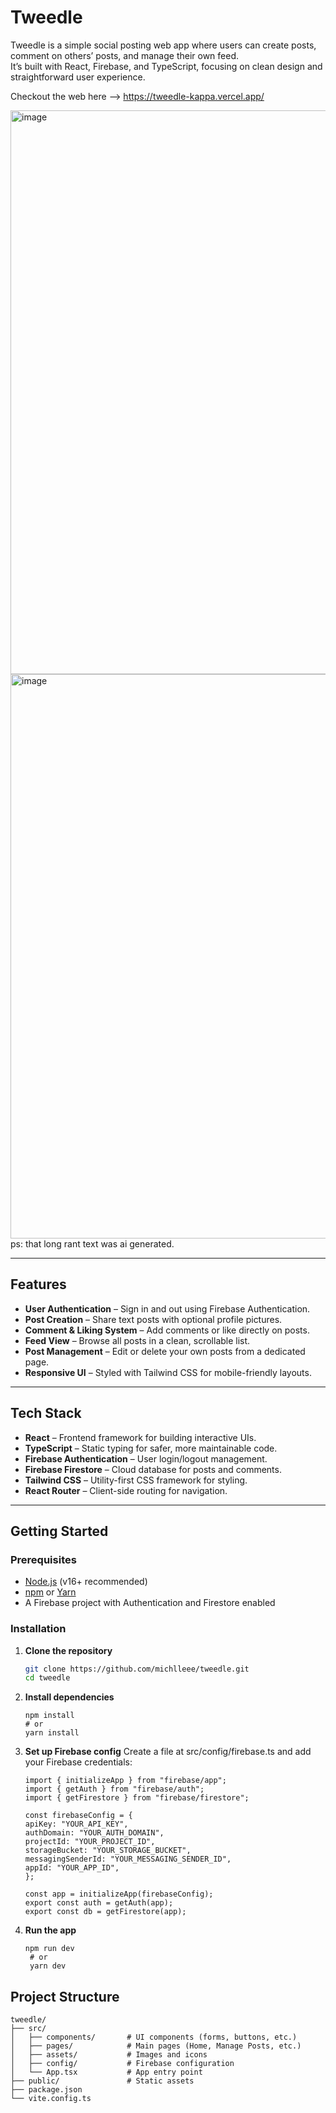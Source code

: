 # Tweedle

Tweedle is a simple social posting web app where users can create posts, comment on others’ posts, and manage their own feed.  
It’s built with React, Firebase, and TypeScript, focusing on clean design and straightforward user experience.

Checkout the web here --> https://tweedle-kappa.vercel.app/

<img width="1909" height="902" alt="image" src="https://github.com/user-attachments/assets/d8d735db-f53b-4467-aabb-76074352ea36" />
<img width="1915" height="903" alt="image" src="https://github.com/user-attachments/assets/e56edc4a-cfbd-4775-9a56-ed69467ad4c8" />
ps: that long rant text was ai generated.

---

## Features

- **User Authentication** – Sign in and out using Firebase Authentication.  
- **Post Creation** – Share text posts with optional profile pictures.  
- **Comment & Liking System** – Add comments or like directly on posts.  
- **Feed View** – Browse all posts in a clean, scrollable list.  
- **Post Management** – Edit or delete your own posts from a dedicated page.  
- **Responsive UI** – Styled with Tailwind CSS for mobile-friendly layouts.

---

## Tech Stack

- **React** – Frontend framework for building interactive UIs.  
- **TypeScript** – Static typing for safer, more maintainable code.  
- **Firebase Authentication** – User login/logout management.  
- **Firebase Firestore** – Cloud database for posts and comments.  
- **Tailwind CSS** – Utility-first CSS framework for styling.  
- **React Router** – Client-side routing for navigation.

---

## Getting Started

### Prerequisites

- [Node.js](https://nodejs.org/) (v16+ recommended)  
- [npm](https://www.npmjs.com/) or [Yarn](https://yarnpkg.com/)  
- A Firebase project with Authentication and Firestore enabled

### Installation

1. **Clone the repository**
   ```bash
   git clone https://github.com/michlleee/tweedle.git
   cd tweedle
   ```
2. **Install dependencies**
   ```
   npm install
   # or
   yarn install
   ```
3. **Set up Firebase config**
   Create a file at src/config/firebase.ts and add your Firebase credentials:
   ```
   import { initializeApp } from "firebase/app";
   import { getAuth } from "firebase/auth";
   import { getFirestore } from "firebase/firestore";
   
   const firebaseConfig = {
   apiKey: "YOUR_API_KEY",
   authDomain: "YOUR_AUTH_DOMAIN",
   projectId: "YOUR_PROJECT_ID",
   storageBucket: "YOUR_STORAGE_BUCKET",
   messagingSenderId: "YOUR_MESSAGING_SENDER_ID",
   appId: "YOUR_APP_ID",
   };
   
   const app = initializeApp(firebaseConfig);
   export const auth = getAuth(app);
   export const db = getFirestore(app);
   ```
4. **Run the app**
   ```
   npm run dev
    # or
    yarn dev
    ```

## Project Structure
   ```
   tweedle/
   ├── src/
   │   ├── components/       # UI components (forms, buttons, etc.)
   │   ├── pages/            # Main pages (Home, Manage Posts, etc.)
   │   ├── assets/           # Images and icons
   │   ├── config/           # Firebase configuration
   │   └── App.tsx           # App entry point
   ├── public/               # Static assets
   ├── package.json
   └── vite.config.ts
   ```
